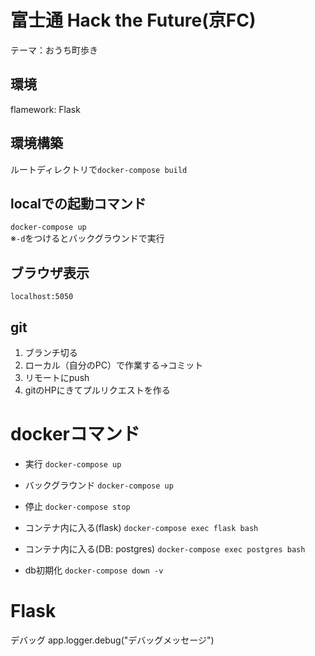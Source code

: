 # 富士通 Hack the Future(京FC)
テーマ：おうち町歩き

## 環境
flamework: Flask

## 環境構築
ルートディレクトリで`docker-compose build`

## localでの起動コマンド
`docker-compose up`  
※`-d`をつけるとバックグラウンドで実行

## ブラウザ表示
`localhost:5050`

## git
1. ブランチ切る
2. ローカル（自分のPC）で作業する→コミット
3. リモートにpush
4. gitのHPにきてプルリクエストを作る

# dockerコマンド
- 実行
`docker-compose up`

- バックグラウンド
`docker-compose up`

- 停止
`docker-compose stop`

- コンテナ内に入る(flask)
`docker-compose exec flask bash`

- コンテナ内に入る(DB: postgres)
`docker-compose exec postgres bash`

- db初期化
`docker-compose down -v`

# Flask
デバッグ
app.logger.debug("デバッグメッセージ")
